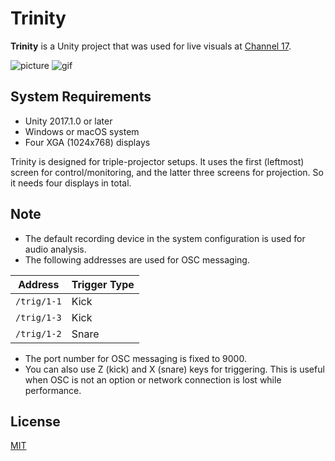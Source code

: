 Trinity
=======

**Trinity** is a Unity project that was used for live visuals at [Channel 17].

![picture](http://i.imgur.com/BZEdISjm.jpg)
![gif](http://i.imgur.com/eF20IDe.gif)

[Channel 17]: https://www.super-deluxe.com/room/4329/

System Requirements
-------------------

- Unity 2017.1.0 or later
- Windows or macOS system
- Four XGA (1024x768) displays

Trinity is designed for triple-projector setups. It uses the first (leftmost)
screen for control/monitoring, and the latter three screens for projection. So
it needs four displays in total.

Note
----

- The default recording device in the system configuration is used for audio
  analysis.
- The following addresses are used for OSC messaging.

| Address     | Trigger Type |
| ----------- | ------------ |
| `/trig/1-1` | Kick         |
| `/trig/1-3` | Kick         |
| `/trig/1-2` | Snare        |

- The port number for OSC messaging is fixed to 9000.
- You can also use Z (kick) and X (snare) keys for triggering. This is useful
  when OSC is not an option or network connection is lost while performance.

License
-------

[MIT](LICENSE.txt)
